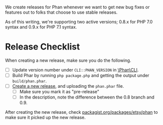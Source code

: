 We create releases for Phan whenever we want to get new bug fixes or features out to folks that choose to use stable releases.

As of this writing, we're supporting two active versions; 0.8.x for PHP 7.0 syntax and 0.9.x for PHP 7.1 syntax.

# Release Checklist

When creating a new release, make sure you do the following.

- [ ] Update version number under `CLI::PHAN_VERSION` in [\Phan\CLI](https://github.com/etsy/phan/blob/master/src/Phan/CLI.php#L16).
- [ ] Build Phar by running `php package.php` and getting the output under `build/phan.phar`.
- [ ] [Create a new release](https://github.com/etsy/phan/releases), and uploading the `phan.phar` file.
  - [ ] Make sure you mark it as "pre-release"
  - [ ] In the description, note the difference between the 0.8 branch and 0.9.

After creating the new release, check [packagist.org/packages/etsy/phan](https://packagist.org/packages/etsy/phan) to make sure it picked up the new release.